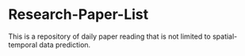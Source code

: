 # Research-Paper-List
This is a repository of daily paper reading that is not limited to spatial-temporal data prediction.
